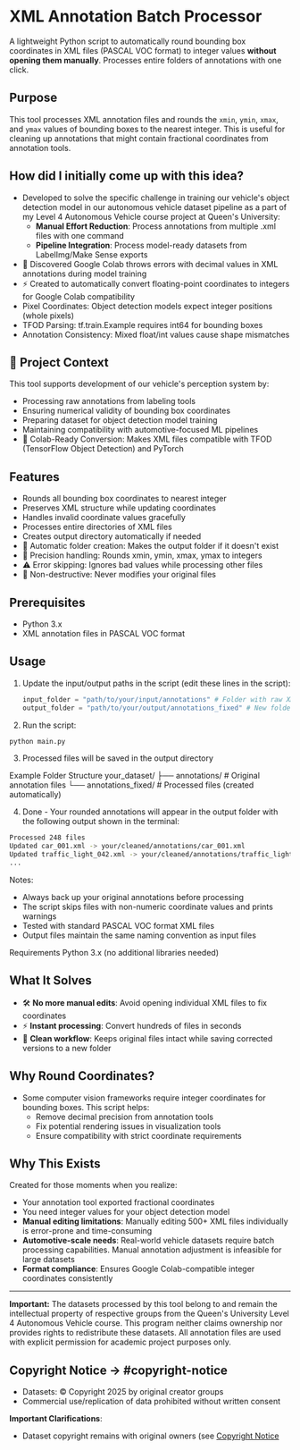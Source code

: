 # XML Annotation Batch Processor

A lightweight Python script to automatically round bounding box coordinates in XML files (PASCAL VOC format) to integer values **without opening them manually**. Processes entire folders of annotations with one click.

## Purpose

This tool processes XML annotation files and rounds the `xmin`, `ymin`, `xmax`, and `ymax` values of bounding boxes to the nearest integer. This is useful for cleaning up annotations that might contain fractional coordinates from annotation tools.


## How did I initially come up with this idea?
- Developed to solve the specific challenge in training our vehicle's object detection model in our autonomous vehicle dataset pipeline as a part of my Level 4 Autonomous Vehicle course project at Queen's University:
  - **Manual Effort Reduction**: Process annotations from multiple .xml files with one command
  - **Pipeline Integration**: Process model-ready datasets from LabelImg/Make Sense exports
- 🚫 Discovered Google Colab throws errors with decimal values in XML annotations during model training  
- ⚡ Created to automatically convert floating-point coordinates to integers for Google Colab compatibility
- Pixel Coordinates: Object detection models expect integer positions (whole pixels)
- TFOD Parsing: tf.train.Example requires int64 for bounding boxes
- Annotation Consistency: Mixed float/int values cause shape mismatches


## 🚗 Project Context
This tool supports development of our vehicle's perception system by:
- Processing raw annotations from labeling tools
- Ensuring numerical validity of bounding box coordinates
- Preparing dataset for object detection model training
- Maintaining compatibility with automotive-focused ML pipelines
- 🔧 Colab-Ready Conversion: Makes XML files compatible with TFOD (TensorFlow Object Detection) and PyTorch


## Features
- Rounds all bounding box coordinates to nearest integer
- Preserves XML structure while updating coordinates
- Handles invalid coordinate values gracefully
- Processes entire directories of XML files
- Creates output directory automatically if needed
- 🔄 Automatic folder creation: Makes the output folder if it doesn't exist
- 🎯 Precision handling: Rounds xmin, ymin, xmax, ymax to integers
- ⚠️ Error skipping: Ignores bad values while processing other files
- 🧹 Non-destructive: Never modifies your original files

## Prerequisites

- Python 3.x
- XML annotation files in PASCAL VOC format

## Usage

1. Update the input/output paths in the script (edit these lines in the script):
   ```python
   input_folder = "path/to/your/input/annotations" # Folder with raw XMLs
   output_folder = "path/to/your/output/annotations_fixed" # New folder for corrected files
   ```

2. Run the script:
  ```bash
  python main.py
  ```

3. Processed files will be saved in the output directory

Example Folder Structure
your_dataset/
├── annotations/          # Original annotation files
└── annotations_fixed/    # Processed files (created automatically)

4. Done - Your rounded annotations will appear in the output folder with the following output shown in the terminal:
```bash
Processed 248 files
Updated car_001.xml -> your/cleaned/annotations/car_001.xml
Updated traffic_light_042.xml -> your/cleaned/annotations/traffic_light_042.xml
...
```

Notes:
- Always back up your original annotations before processing
- The script skips files with non-numeric coordinate values and prints warnings
- Tested with standard PASCAL VOC format XML files
- Output files maintain the same naming convention as input files

Requirements
Python 3.x (no additional libraries needed)

## What It Solves
- 🛠️ **No more manual edits**: Avoid opening individual XML files to fix coordinates
- ⚡ **Instant processing**: Convert hundreds of files in seconds
- 📂 **Clean workflow**: Keeps original files intact while saving corrected versions to a new folder


## Why Round Coordinates?
- Some computer vision frameworks require integer coordinates for bounding boxes. This script helps:
  - Remove decimal precision from annotation tools
  - Fix potential rendering issues in visualization tools
  - Ensure compatibility with strict coordinate requirements

## Why This Exists
Created for those moments when you realize:

- Your annotation tool exported fractional coordinates
- You need integer values for your object detection model
- **Manual editing limitations**: Manually editing 500+ XML files individually is error-prone and time-consuming  
- **Automotive-scale needs**: Real-world vehicle datasets require batch processing capabilities. Manual annotation adjustment is infeasible for large datasets  
- **Format compliance**: Ensures Google Colab-compatible integer coordinates consistently  

---

**Important:** The datasets processed by this tool belong to and remain the intellectual property of respective groups from the Queen's University Level 4 Autonomous Vehicle course. This program neither claims ownership nor provides rights to redistribute these datasets. All annotation files are used with explicit permission for academic project purposes only.




## Copyright Notice -> #copyright-notice
- Datasets: © Copyright 2025 by original creator groups
- Commercial use/replication of data prohibited without written consent

**Important Clarifications**:
- Dataset copyright remains with original owners (see [Copyright Notice](#copyright-notice)

